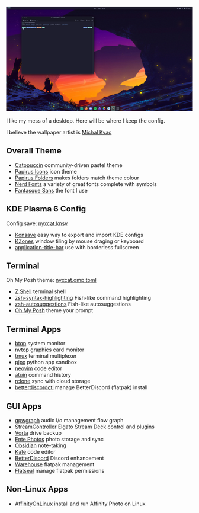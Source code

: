 ![My Desktop](assets/kdelook.png)

I like my mess of a desktop. Here will be where I keep the config.

I believe the wallpaper artist is [Michal Kvac](https://kvacm.carrd.co/)

## Overall Theme

- [Catppuccin](https://github.com/catppuccin/catppuccin)
community-driven pastel theme
- [Papirus Icons](https://github.com/PapirusDevelopmentTeam/papirus-icon-theme)
icon theme
- [Papirus Folders](https://github.com/PapirusDevelopmentTeam/papirus-folders)
makes folders match theme colour
- [Nerd Fonts](https://github.com/ryanoasis/nerd-fonts)
a variety of great fonts complete with symbols
- [Fantasque Sans](https://github.com/belluzj/fantasque-sans)
the font I use

## KDE Plasma 6 Config

Config save: [nyxcat.knsv](nyxcat/conf.yaml)

- [Konsave](https://github.com/Prayag2/konsave)
easy way to export and import KDE configs
- [KZones](https://github.com/gerritdevriese/kzones)
window tiling by mouse draging or keyboard
- [application-title-bar](https://github.com/antroids/application-title-bar)
use with borderless fullscreen

## Terminal

Oh My Posh theme: [nyxcat.omp.toml](nyxcat.omp.toml)

- [Z Shell](https://zsh.sourceforge.io/)
terminal shell
- [zsh-syntax-highlighting](https://github.com/zsh-users/zsh-syntax-highlighting)
Fish-like command highlighting
- [zsh-autosuggestions](https://github.com/zsh-users/zsh-autosuggestions)
Fish-like autosuggestions
- [Oh My Posh](https://github.com/jandedobbeleer/oh-my-posh)
theme your prompt

## Terminal Apps

- [btop](https://github.com/aristocratos/btop)
system monitor
- [nvtop](https://github.com/Syllo/nvtop)
graphics card monitor
- [tmux](https://github.com/tmux/tmux)
terminal multiplexer
- [pipx](https://github.com/pypa/pipx)
python app sandbox
- [neovim](https://github.com/neovim/neovim)
code editor
- [atuin](https://github.com/atuinsh/atuin)
command history
- [rclone](https://github.com/rclone/rclone)
sync with cloud storage
- [betterdiscordctl](https://github.com/bb010g/betterdiscordctl)
manage BetterDiscord (flatpak) install

## GUI Apps

- [qpwgraph](https://gitlab.freedesktop.org/rncbc/qpwgraph)
audio i/o management flow graph
- [StreamController](https://github.com/StreamController/StreamController)
Elgato Stream Deck control and plugins
- [Vorta](https://github.com/borgbase/vorta)
drive backup
- [Ente Photos](https://github.com/ente-io/ente)
photo storage and sync
- [Obsidian](https://obsidian.md/)
note-taking
- [Kate](https://invent.kde.org/utilities/kate)
code editor
- [BetterDiscord](https://github.com/BetterDiscord/BetterDiscord/)
Discord enhancement
- [Warehouse](https://github.com/flattool/warehouse)
flatpak management
- [Flatseal](https://github.com/tchx84/flatseal)
manage flatpak permissions

## Non-Linux Apps

- [AffinityOnLinux](https://github.com/Twig6943/AffinityOnLinux)
install and run Affinity Photo on Linux
